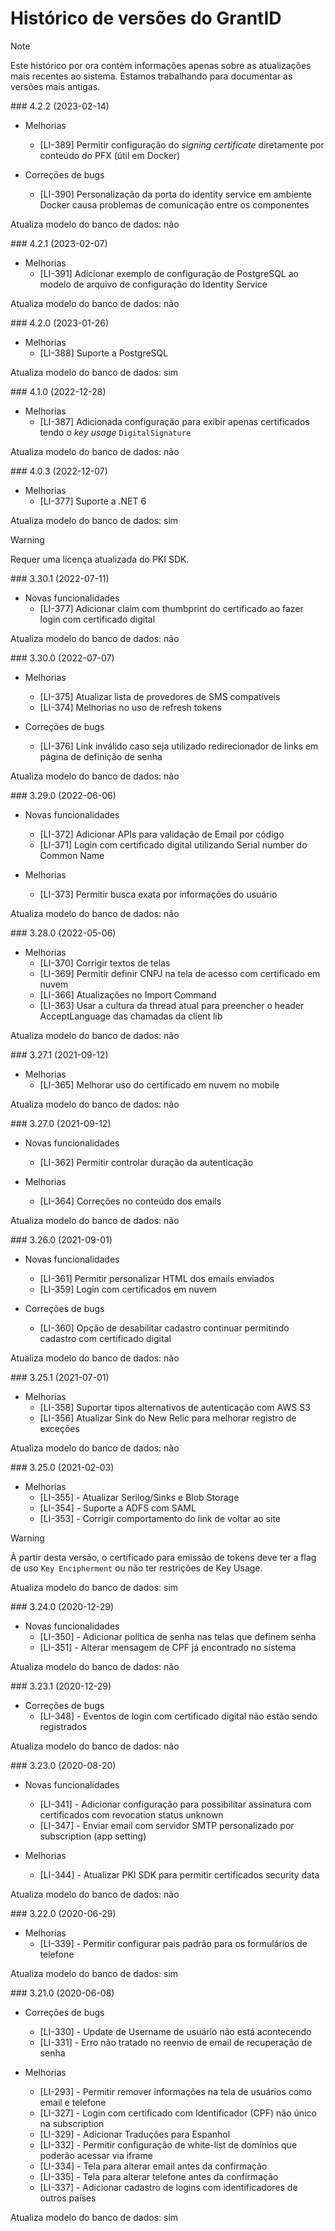 ﻿# Histórico de versões do GrantID

> [!NOTE]
> Este histórico por ora contém informações apenas sobre as atualizações mais recentes ao sistema. Estamos
> trabalhando para documentar as versões mais antigas.

<a name="v4-2-2" />
### 4.2.2 (2023-02-14)

* Melhorias
  * [LI-389] Permitir configuração do *signing certificate* diretamente por conteúdo do PFX (útil em Docker)

* Correções de bugs
  * [LI-390] Personalização da porta do identity service em ambiente Docker causa problemas de comunicação entre os componentes

Atualiza modelo do banco de dados: não

<a name="v4-2-1" />
### 4.2.1 (2023-02-07)

* Melhorias
  * [LI-391] Adicionar exemplo de configuração de PostgreSQL ao modelo de arquivo de configuração do Identity Service

Atualiza modelo do banco de dados: não

<a name="v4-2-0" />
### 4.2.0 (2023-01-26)

* Melhorias
  * [LI-388] Suporte a PostgreSQL

Atualiza modelo do banco de dados: sim

<a name="v4-1-0" />
### 4.1.0 (2022-12-28)

* Melhorias
  * [LI-387] Adicionada configuração para exibir apenas certificados tendo o *key usage* `DigitalSignature`

Atualiza modelo do banco de dados: não

<a name="v4-0-3" />
### 4.0.3 (2022-12-07)

* Melhorias
  * [LI-377] Suporte a .NET 6

Atualiza modelo do banco de dados: sim

> [!WARNING]
> Requer uma licença atualizada do PKI SDK.

<a name="v3-30-1" />
### 3.30.1 (2022-07-11)

* Novas funcionalidades
  * [LI-377] Adicionar claim com thumbprint do certificado ao fazer login com certificado digital

Atualiza modelo do banco de dados: não

<a name="v3-30-0" />
### 3.30.0 (2022-07-07)

* Melhorias
  * [LI-375] Atualizar lista de provedores de SMS compatíveis
  * [LI-374] Melhorias no uso de refresh tokens

* Correções de bugs
  * [LI-376] Link inválido caso seja utilizado redirecionador de links em página de definição de senha

Atualiza modelo do banco de dados: não

<a name="v3-29-0" />
### 3.29.0 (2022-06-06)

* Novas funcionalidades
  * [LI-372] Adicionar APIs para validação de Email por código
  * [LI-371] Login com certificado digital utilizando Serial number do Common Name

* Melhorias
  * [LI-373] Permitir busca exata por informações do usuário

Atualiza modelo do banco de dados: não

<a name="v3-28-0" />
### 3.28.0 (2022-05-06)

* Melhorias
  * [LI-370] Corrigir textos de telas
  * [LI-369] Permitir definir CNPJ na tela de acesso com certificado em nuvem
  * [LI-366] Atualizações no Import Command
  * [LI-363] Usar a cultura da thread atual para preencher o header AcceptLanguage das chamadas da client lib

Atualiza modelo do banco de dados: não

<a name="v3-27-1" />
### 3.27.1 (2021-09-12)

* Melhorias
  * [LI-365] Melhorar uso do certificado em nuvem no mobile

Atualiza modelo do banco de dados: não

<a name="v3-27-0" />
### 3.27.0 (2021-09-12)

* Novas funcionalidades
  * [LI-362] Permitir controlar duração da autenticação

* Melhorias
  * [LI-364] Correções no conteúdo dos emails

Atualiza modelo do banco de dados: não

<a name="v3-26-0" />
### 3.26.0 (2021-09-01)

* Novas funcionalidades
  * [LI-361] Permitir personalizar HTML dos emails enviados
  * [LI-359] Login com certificados em nuvem

* Correções de bugs
  * [LI-360] Opção de desabilitar cadastro continuar permitindo cadastro com certificado digital

Atualiza modelo do banco de dados: não

<a name="v3-25-1" />
### 3.25.1 (2021-07-01)

* Melhorias
  * [LI-358] Suportar tipos alternativos de autenticação com AWS S3
  * [LI-356] Atualizar Sink do New Relic para melhorar registro de exceções

Atualiza modelo do banco de dados: não

<a name="v3-25-0" />
### 3.25.0 (2021-02-03)

* Melhorias
  * [LI-355] - Atualizar Serilog/Sinks e Blob Storage
  * [LI-354] - Suporte a ADFS com SAML
  * [LI-353] - Corrigir comportamento do link de voltar ao site

> [!WARNING]
> À partir desta versão, o certificado para emissão de tokens deve ter a flag de uso `Key Encipherment` ou não ter restrições de Key Usage.

Atualiza modelo do banco de dados: sim

<a name="v3-24-0" />
### 3.24.0 (2020-12-29)

* Novas funcionalidades
  * [LI-350] - Adicionar política de senha nas telas que definem senha
  * [LI-351] - Alterar mensagem de CPF já encontrado no sistema

Atualiza modelo do banco de dados: não

<a name="v3-23-1" />
### 3.23.1 (2020-12-29)

* Correções de bugs
  * [LI-348] - Eventos de login com certificado digital não estão sendo registrados

Atualiza modelo do banco de dados: não

<a name="v3-23-0" />
### 3.23.0 (2020-08-20)

* Novas funcionalidades
  * [LI-341] - Adicionar configuração para possibilitar assinatura com certificados com revocation status unknown
  * [LI-347] - Enviar email com servidor SMTP personalizado por subscription (app setting)

* Melhorias
  * [LI-344] - Atualizar PKI SDK para permitir certificados security data

Atualiza modelo do banco de dados: não

<a name="v3-22-0" />
### 3.22.0 (2020-06-29)

* Melhorias
  * [LI-339] - Permitir configurar pais padrão para os formulários de telefone

Atualiza modelo do banco de dados: sim


<a name="v3-21-0" />
### 3.21.0 (2020-06-08)

* Correções de bugs
  * [LI-330] - Update de Username de usuário não está acontecendo
  * [LI-331] - Erro não tratado no reenvio de email de recuperação de senha

* Melhorias
  * [LI-293] - Permitir remover informações na tela de usuários como email e telefone
  * [LI-327] - Login com certificado com Identificador (CPF) não único na subscription
  * [LI-329] - Adicionar Traduções para Espanhol
  * [LI-332] - Permitir configuração de white-list de domínios que poderão acessar via iframe
  * [LI-334] - Tela para alterar email antes da confirmação
  * [LI-335] - Tela para alterar telefone antes da confirmação
  * [LI-337] - Adicionar cadastro de logins com identificadores de outros países

Atualiza modelo do banco de dados: sim

